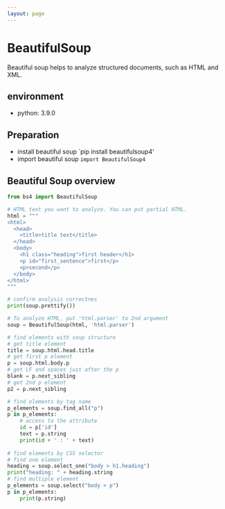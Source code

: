 ```yaml
---
layout: page
---
```


# BeautifulSoup

Beautiful soup helps to analyze structured documents, such as HTML and XML.

## environment

* python: 3.9.0

## Preparation

* install beautiful soup
    `pip install beautifulsoup4'
* import beautiful soup
    `import BeautifulSoup4`
    
## Beautiful Soup overview

```python
from bs4 import BeautifulSoup

# HTML text you want to analyze. You can put partial HTML.
html = """
<html>
  <head>
    <title>title text</title>
  </head>
  <body>
    <h1 class="heading">first header</h1>
    <p id="first_sentence">first</p>
    <p>second</p>
  </body>
</html>
"""

# confirm analysis correctnes
print(soup.prettify())

# To analyze HTML, put 'html.parser' to 2nd argument
soup = BeautifulSoup(html, 'html.parser')

# find elements with soup structure
# get title element
title = soup.html.head.title
# get first p element
p = soup.html.body.p
# get LF and spaces just after the p
blank = p.next_sibling
# get 2nd p element
p2 = p.next_sibling

# find elements by tag name
p_elements = soup.find_all("p")
p in p_elements:
    # access to the attribute
    id = p['id']
    text = p.string
    print(id + ' : ' + text)
    
# find elements by CSS selector
# find one element
heading = soup.select_one("body > h1.heading")
print("heading: " + heading.string
# find multiple element
p_elements = soup.select("body > p")
p in p_elements:
    print(p.string)

```
